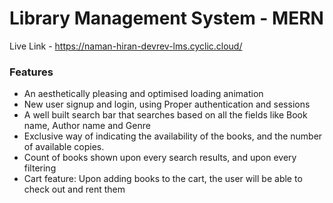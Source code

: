 # Library Management System - MERN

Live Link - https://naman-hiran-devrev-lms.cyclic.cloud/

### Features
 - An aesthetically pleasing and optimised loading animation
 - New user signup and login, using Proper authentication and sessions
 - A well built search bar that searches based on all the fields like Book name, Author name and Genre
 - Exclusive way of indicating the availability of the books, and the number of available copies.
 - Count of books shown upon every search results, and upon every filtering
 - Cart feature: Upon adding books to the cart, the user will be able to check out and rent them
